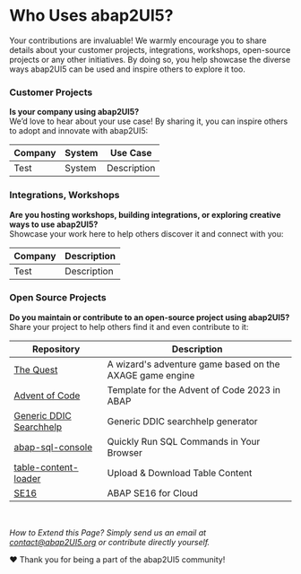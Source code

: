 # Who Uses abap2UI5?

Your contributions are invaluable! We warmly encourage you to share details about your customer projects, integrations, workshops, open-source projects or any other initiatives. By doing so, you help showcase the diverse ways abap2UI5 can be used and inspire others to explore it too.

### Customer Projects
**Is your company using abap2UI5?** <br>
We’d love to hear about your use case! By sharing it, you can inspire others to adopt and innovate with abap2UI5:
 
|  Company | System | Use Case |
| ------------- | ------------- | ------------- |
| Test | System  | Description |


### Integrations, Workshops
**Are you hosting workshops, building integrations, or exploring creative ways to use abap2UI5?** <br>
Showcase your work here to help others discover it and connect with you:

|  Company | Description |
| ------------- | ------------- |
| Test | Description |


### Open Source Projects
**Do you maintain or contribute to an open-source project using abap2UI5?** <br>
Share your project to help others find it and even contribute to it:

|  Repository | Description |
| ------------- | ------------- |
| [The Quest](https://github.com/nomssi/axage)  | A wizard's adventure game based on the AXAGE game engine |
| [Advent of Code](https://github.com/joltdx/abap-advent-2023-template) | Template for the Advent of Code 2023 in ABAP  |
| [Generic DDIC Searchhelp](https://github.com/axelmohnen/a2UI5-generic_search_hlp) | Generic DDIC searchhelp generator  |
| [abap-sql-console](https://github.com/abap2UI5-apps/abap-sql-console) | Quickly Run SQL Commands in Your Browser  |
| [table-content-loader](https://github.com/abap2UI5-apps/table-content-loader) | Upload & Download Table Content  |
| [SE16](https://github.com/abap2UI5-apps/SE16) | ABAP SE16 for Cloud  |

<br>

_How to Extend this Page? Simply send us an email at <contact@abap2UI5.org> or contribute directly yourself._

❤️ Thank you for being a part of the abap2UI5 community!
